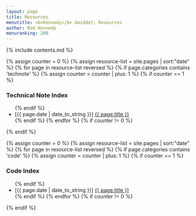 ```yaml
---
layout: page
title: Resources
menutitle: <b>Kennedy</b> &middot; Resources
author: Rod Kennedy
menuranking: 200
---
```


{% include contents.md %}

{% assign counter = 0 %}
{% assign resource-list = site.pages | sort:"date" %}
{% for page in resource-list reversed %}
	{% if page.categories contains 'technote' %}
		{% assign counter = counter | plus: 1 %}
		{% if counter == 1 %}
### Technical Note Index
<ul>
		{% endif %}
		<li>[{{ page.date | date_to_string }}] <a href="{{ site.baseurl }}{{ page.url }}">{{ page.title }}</a></li>
	{% endif %}
{% endfor %}
{% if counter != 0 %}
</ul>
{% endif %}

{% assign counter = 0 %}
{% assign resource-list = site.pages | sort:"date" %}
{% for page in resource-list reversed %}
	{% if page.categories contains 'code' %}
		{% assign counter = counter | plus: 1 %}
		{% if counter == 1 %}
### Code Index
<ul>
		{% endif %}
		<li>[{{ page.date | date_to_string }}] <a href="{{ site.baseurl }}{{ page.url }}">{{ page.title }}</a></li>
	{% endif %}
{% endfor %}
{% if counter != 0 %}
</ul>
{% endif %}
